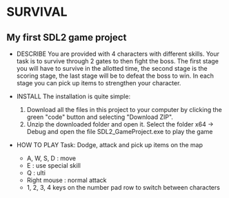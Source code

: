 # SURVIVAL
My first SDL2 game project 
-------------------------------------------------------------

+ DESCRIBE
You are provided with 4 characters with different skills. Your task is to survive through 2 gates to then fight the boss. The first stage you will have to survive in the allotted time, the second stage is the scoring stage, the last stage will be to defeat the boss to win. In each stage you can pick up items to strengthen your character.


+ INSTALL
   The installation is quite simple:
    1. Download all the files in this project to your computer by clicking the green "code" button and selecting "Download ZIP".
    2. Unzip the downloaded folder and open it. Select the folder x64 -> Debug and open the file SDL2_GameProject.exe to play the game


+ HOW TO PLAY
Task: Dodge, attack and pick up items on the map
    - A, W, S, D  : move
    - E           : use special skill
    - Q           : ulti
    - Right mouse : normal attack
    - 1, 2, 3, 4 keys on the number pad row to switch between characters
